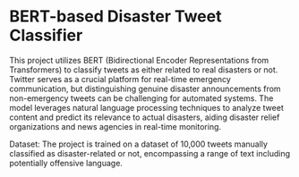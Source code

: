 # BERT-based Disaster Tweet Classifier

This project utilizes BERT (Bidirectional Encoder Representations from Transformers) to classify tweets as either related to real disasters or not. Twitter serves as a crucial platform for real-time emergency communication, but distinguishing genuine disaster announcements from non-emergency tweets can be challenging for automated systems. The model leverages natural language processing techniques to analyze tweet content and predict its relevance to actual disasters, aiding disaster relief organizations and news agencies in real-time monitoring.

Dataset: The project is trained on a dataset of 10,000 tweets manually classified as disaster-related or not, encompassing a range of text including potentially offensive language. 

